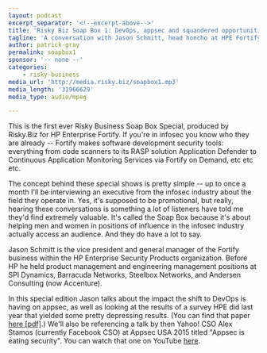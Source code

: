 ```yaml
---
layout: podcast
excerpt_separator: '<!--excerpt-above-->'
title: 'Risky Biz Soap Box 1: DevOps, appsec and squandered opportunities'
tagline: 'A conversation with Jason Schmitt, head honcho at HPE Fortify...'
author: patrick-gray
permalink: soapbox1
sponsor: '-- none --'
categories:
    - risky-business
media_url: 'http://media.risky.biz/soapbox1.mp3'
media_length: '31966629'
media_type: audio/mpeg

---
```

This is the first ever Risky Business Soap Box Special, produced by Risky.Biz for HP Enterprise Fortify. If you're in infosec you know who they are already -- Fortify makes software development security tools: everything from code scanners to its RASP solution Application Defender to Continuous Application Monitoring Services via Fortify on Demand, etc etc etc.

The concept behind these special shows is pretty simple -- up to once a month I'll be interviewing an executive from the infosec industry about the field they operate in. Yes, it's supposed to be promotional, but really, hearing these conversations is something a lot of listeners have told me they'd find extremely valuable. It's called the Soap Box because it's about helping men and women in positions of influence in the infosec industry actually access an audience. And they do have a lot to say.

Jason Schmitt is the vice president and general manager of the Fortify business within the HP Enterprise Security Products organization. Before HP he held product management and engineering management positions at SPI Dynamics, Barracuda Networks, Steelbox Networks, and Andersen Consulting (now Accenture).

In this special edition Jason talks about the impact the shift to DevOps is having on appsec, as well as looking at the results of a survey HPE did last year that yielded some pretty depressing results. (You can find that paper <a href='https://www.hpe.com/h20195/v2/GetPDF.aspx/4AA6-8302ENN.pdf' target='new'>here [pdf]</a>.) We'll also be referencing a talk by then Yahoo! CSO Alex Stamos (currently Facebook CSO) at Appsec USA 2015 titled "Appsec is eating security". You can watch that one on YouTube <a href='https://www.youtube.com/watch?v=-1kZMn1RueI' target='new'>here</a>.